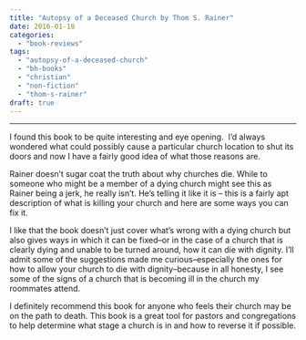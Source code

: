 ```yaml
---
title: "Autopsy of a Deceased Church by Thom S. Rainer"
date: 2016-01-18
categories: 
  - "book-reviews"
tags: 
  - "autopsy-of-a-deceased-church"
  - "bh-books"
  - "christian"
  - "non-fiction"
  - "thom-s-rainer"
draft: true
---
```


* * *

I found this book to be quite interesting and eye opening.  I’d always wondered what could possibly cause a particular church location to shut its doors and now I have a fairly good idea of what those reasons are.

Rainer doesn’t sugar coat the truth about why churches die. While to someone who might be a member of a dying church might see this as Rainer being a jerk, he really isn’t. He’s telling it like it is – this is a fairly apt description of what is killing your church and here are some ways you can fix it.

I like that the book doesn’t just cover what’s wrong with a dying church but also gives ways in which it can be fixed–or in the case of a church that is clearly dying and unable to be turned around, how it can die with dignity. I’ll admit some of the suggestions made me curious–especially the ones for how to allow your church to die with dignity–because in all honesty, I see some of the signs of a church that is becoming ill in the church my roommates attend.

I definitely recommend this book for anyone who feels their church may be on the path to death. This book is a great tool for pastors and congregations to help determine what stage a church is in and how to reverse it if possible.
